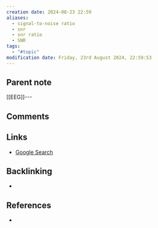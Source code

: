 ```yaml
---
creation date: 2024-08-23 22:59
aliases:
  - signal-to-noise ratio
  - snr
  - snr ratio
  - SNR
tags:
  - "#topic"
modification date: Friday, 23rd August 2024, 22:59:53
---
```


## Parent note
[[EEG]]---
## Comments

## Links
- [Google Search](https://www.google.com/search?q=SNR)

## Backlinking
+ 
## References
+ 